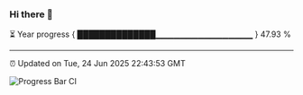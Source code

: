 ### Hi there 👋

⏳ Year progress { ██████████████▁▁▁▁▁▁▁▁▁▁▁▁▁▁▁▁ } 47.93 %

---

⏰ Updated on Tue, 24 Jun 2025 22:43:53 GMT

![Progress Bar CI](https://github.com/IshwaranRudhara/GIT-ACTION/workflows/Progress%20Bar%20CI/badge.svg)
